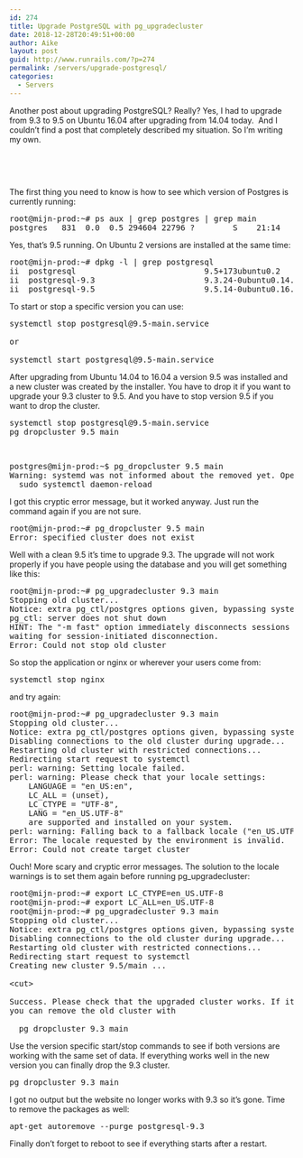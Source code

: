 ```yaml
---
id: 274
title: Upgrade PostgreSQL with pg_upgradecluster
date: 2018-12-28T20:49:51+00:00
author: Aike
layout: post
guid: http://www.runrails.com/?p=274
permalink: /servers/upgrade-postgresql/
categories:
  - Servers
---
```

Another post about upgrading PostgreSQL? Really? Yes, I had to upgrade from 9.3 to 9.5 on Ubuntu 16.04 after upgrading from 14.04 today.  And I couldn&#8217;t find a post that completely described my situation. So I&#8217;m writing my own.

&nbsp;

<!--more-->

&nbsp;

The first thing you need to know is how to see which version of Postgres is currently running:

<pre class="lang:default decode:true ">root@mijn-prod:~# ps aux | grep postgres | grep main
postgres   831  0.0  0.5 294604 22796 ?        S    21:14   0:00 /usr/lib/postgresql/9.5/bin/postgres -D /var/lib/postgresql/9.5/main -c config_file=/etc/postgresql/9.5/main/postgresql.conf</pre>

Yes, that&#8217;s 9.5 running. On Ubuntu 2 versions are installed at the same time:

<pre class="lang:default decode:true">root@mijn-prod:~# dpkg -l | grep postgresql
ii  postgresql                           9.5+173ubuntu0.2                           
ii  postgresql-9.3                       9.3.24-0ubuntu0.14.04                      
ii  postgresql-9.5                       9.5.14-0ubuntu0.16.04</pre>

To start or stop a specific version you can use:

<pre class="lang:default decode:true ">systemctl stop postgresql@9.5-main.service

or 

systemctl start postgresql@9.5-main.service</pre>

After upgrading from Ubuntu 14.04 to 16.04 a version 9.5 was installed and a new cluster was created by the installer. You have to drop it if you want to upgrade your 9.3 cluster to 9.5. And you have to stop version 9.5 if you want to drop the cluster.

<pre class="lang:default decode:true ">systemctl stop postgresql@9.5-main.service 
pg_dropcluster 9.5 main</pre>

&nbsp;

<pre class="lang:default decode:true">postgres@mijn-prod:~$ pg_dropcluster 9.5 main
Warning: systemd was not informed about the removed yet. Operations like "service postgresql start" might fail. To fix, run:
  sudo systemctl daemon-reload</pre>

I got this cryptic error message, but it worked anyway. Just run the command again if you are not sure.

<pre class="lang:default decode:true">root@mijn-prod:~# pg_dropcluster 9.5 main
Error: specified cluster does not exist</pre>

Well with a clean 9.5 it&#8217;s time to upgrade 9.3. The upgrade will not work properly if you have people using the database and you will get something like this:

<pre class="lang:default decode:true">root@mijn-prod:~# pg_upgradecluster 9.3 main
Stopping old cluster...
Notice: extra pg_ctl/postgres options given, bypassing systemctl for stop operation
pg_ctl: server does not shut down
HINT: The "-m fast" option immediately disconnects sessions rather than
waiting for session-initiated disconnection.
Error: Could not stop old cluster</pre>

So stop the application or nginx or wherever your users come from:

<pre class="lang:default decode:true">systemctl stop nginx</pre>

and try again:

<pre class="lang:default decode:true ">root@mijn-prod:~# pg_upgradecluster 9.3 main
Stopping old cluster...
Notice: extra pg_ctl/postgres options given, bypassing systemctl for stop operation
Disabling connections to the old cluster during upgrade...
Restarting old cluster with restricted connections...
Redirecting start request to systemctl
perl: warning: Setting locale failed.
perl: warning: Please check that your locale settings:
	LANGUAGE = "en_US:en",
	LC_ALL = (unset),
	LC_CTYPE = "UTF-8",
	LANG = "en_US.UTF-8"
    are supported and installed on your system.
perl: warning: Falling back to a fallback locale ("en_US.UTF-8").
Error: The locale requested by the environment is invalid.
Error: Could not create target cluster
</pre>

Ouch! More scary and cryptic error messages. The solution to the locale warnings is to set them again before running pg_upgradecluster:

<pre class="lang:default decode:true">root@mijn-prod:~# export LC_CTYPE=en_US.UTF-8 
root@mijn-prod:~# export LC_ALL=en_US.UTF-8
root@mijn-prod:~# pg_upgradecluster 9.3 main
Stopping old cluster...
Notice: extra pg_ctl/postgres options given, bypassing systemctl for stop operation
Disabling connections to the old cluster during upgrade...
Restarting old cluster with restricted connections...
Redirecting start request to systemctl
Creating new cluster 9.5/main ...

&lt;cut&gt;

Success. Please check that the upgraded cluster works. If it does,
you can remove the old cluster with

  pg_dropcluster 9.3 main</pre>

Use the version specific start/stop commands to see if both versions are working with the same set of data. If everything works well in the new version you can finally drop the 9.3 cluster.

<pre class="lang:default decode:true ">pg_dropcluster 9.3 main</pre>

I got no output but the website no longer works with 9.3 so it&#8217;s gone. Time to remove the packages as well:

<pre class="lang:default decode:true ">apt-get autoremove --purge postgresql-9.3</pre>

Finally don&#8217;t forget to reboot to see if everything starts after a restart.